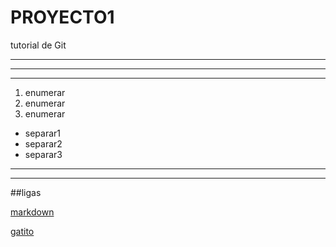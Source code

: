 # PROYECTO1
tutorial de Git


------
-------
-------

1. enumerar
2. enumerar
3. enumerar

* separar1
* separar2
* separar3
----
----

##ligas

[markdown](https://guides.github.com/features/mastering-markdown/)

[gatito](https://github.com/MonseAlvi/PROYECTO1/blob/master/assets/imagenes/cu.jpg)
